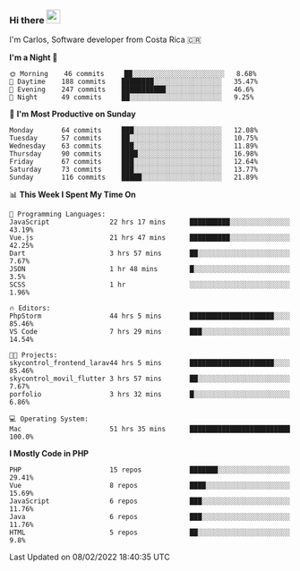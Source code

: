 ### Hi there <img src="https://media.giphy.com/media/hvRJCLFzcasrR4ia7z/giphy.gif" width="25px">

I'm Carlos, Software developer from Costa Rica 🇨🇷

<!--START_SECTION:waka-->
**I'm a Night 🦉** 

```text
🌞 Morning    46 commits     ██░░░░░░░░░░░░░░░░░░░░░░░   8.68% 
🌆 Daytime    188 commits    ████████░░░░░░░░░░░░░░░░░   35.47% 
🌃 Evening    247 commits    ███████████░░░░░░░░░░░░░░   46.6% 
🌙 Night      49 commits     ██░░░░░░░░░░░░░░░░░░░░░░░   9.25%

```
📅 **I'm Most Productive on Sunday** 

```text
Monday       64 commits     ███░░░░░░░░░░░░░░░░░░░░░░   12.08% 
Tuesday      57 commits     ██░░░░░░░░░░░░░░░░░░░░░░░   10.75% 
Wednesday    63 commits     ███░░░░░░░░░░░░░░░░░░░░░░   11.89% 
Thursday     90 commits     ████░░░░░░░░░░░░░░░░░░░░░   16.98% 
Friday       67 commits     ███░░░░░░░░░░░░░░░░░░░░░░   12.64% 
Saturday     73 commits     ███░░░░░░░░░░░░░░░░░░░░░░   13.77% 
Sunday       116 commits    █████░░░░░░░░░░░░░░░░░░░░   21.89%

```


📊 **This Week I Spent My Time On** 

```text
💬 Programming Languages: 
JavaScript               22 hrs 17 mins      ██████████░░░░░░░░░░░░░░░   43.19% 
Vue.js                   21 hrs 47 mins      ██████████░░░░░░░░░░░░░░░   42.25% 
Dart                     3 hrs 57 mins       ██░░░░░░░░░░░░░░░░░░░░░░░   7.67% 
JSON                     1 hr 48 mins        █░░░░░░░░░░░░░░░░░░░░░░░░   3.5% 
SCSS                     1 hr                ░░░░░░░░░░░░░░░░░░░░░░░░░   1.96%

🔥 Editors: 
PhpStorm                 44 hrs 5 mins       █████████████████████░░░░   85.46% 
VS Code                  7 hrs 29 mins       ███░░░░░░░░░░░░░░░░░░░░░░   14.54%

🐱‍💻 Projects: 
skycontrol_frontend_larav44 hrs 5 mins       █████████████████████░░░░   85.46% 
skycontrol_movil_flutter 3 hrs 57 mins       ██░░░░░░░░░░░░░░░░░░░░░░░   7.67% 
porfolio                 3 hrs 32 mins       █░░░░░░░░░░░░░░░░░░░░░░░░   6.86%

💻 Operating System: 
Mac                      51 hrs 35 mins      █████████████████████████   100.0%

```

**I Mostly Code in PHP** 

```text
PHP                      15 repos            ███████░░░░░░░░░░░░░░░░░░   29.41% 
Vue                      8 repos             ████░░░░░░░░░░░░░░░░░░░░░   15.69% 
JavaScript               6 repos             ███░░░░░░░░░░░░░░░░░░░░░░   11.76% 
Java                     6 repos             ███░░░░░░░░░░░░░░░░░░░░░░   11.76% 
HTML                     5 repos             ██░░░░░░░░░░░░░░░░░░░░░░░   9.8%

```



 Last Updated on 08/02/2022 18:40:35 UTC
<!--END_SECTION:waka-->
